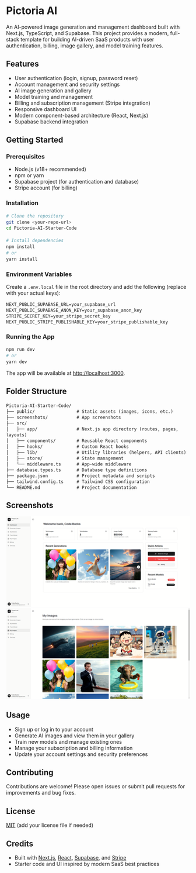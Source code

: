 # Pictoria AI

An AI-powered image generation and management dashboard built with Next.js, TypeScript, and Supabase. This project provides a modern, full-stack template for building AI-driven SaaS products with user authentication, billing, image gallery, and model training features.

## Features

- User authentication (login, signup, password reset)
- Account management and security settings
- AI image generation and gallery
- Model training and management
- Billing and subscription management (Stripe integration)
- Responsive dashboard UI
- Modern component-based architecture (React, Next.js)
- Supabase backend integration

## Getting Started

### Prerequisites
- Node.js (v18+ recommended)
- npm or yarn
- Supabase project (for authentication and database)
- Stripe account (for billing)

### Installation

```bash
# Clone the repository
git clone <your-repo-url>
cd Pictoria-AI-Starter-Code

# Install dependencies
npm install
# or
yarn install
```

### Environment Variables

Create a `.env.local` file in the root directory and add the following (replace with your actual keys):

```env
NEXT_PUBLIC_SUPABASE_URL=your_supabase_url
NEXT_PUBLIC_SUPABASE_ANON_KEY=your_supabase_anon_key
STRIPE_SECRET_KEY=your_stripe_secret_key
NEXT_PUBLIC_STRIPE_PUBLISHABLE_KEY=your_stripe_publishable_key
```

### Running the App

```bash
npm run dev
# or
yarn dev
```

The app will be available at [http://localhost:3000](http://localhost:3000).

## Folder Structure

```
Pictoria-AI-Starter-Code/
├── public/                # Static assets (images, icons, etc.)
├── screenshots/           # App screenshots
├── src/
│   ├── app/               # Next.js app directory (routes, pages, layouts)
│   ├── components/        # Reusable React components
│   ├── hooks/             # Custom React hooks
│   ├── lib/               # Utility libraries (helpers, API clients)
│   ├── store/             # State management
│   └── middleware.ts      # App-wide middleware
├── database.types.ts      # Database type definitions
├── package.json           # Project metadata and scripts
├── tailwind.config.ts     # Tailwind CSS configuration
└── README.md              # Project documentation
```

## Screenshots

![Dashboard](screenshots/Dashboard.png)
![Gallery](screenshots/Gallery.png)

## Usage

- Sign up or log in to your account
- Generate AI images and view them in your gallery
- Train new models and manage existing ones
- Manage your subscription and billing information
- Update your account settings and security preferences

## Contributing

Contributions are welcome! Please open issues or submit pull requests for improvements and bug fixes.

## License

[MIT](LICENSE) (add your license file if needed)

## Credits

- Built with [Next.js](https://nextjs.org/), [React](https://react.dev/), [Supabase](https://supabase.com/), and [Stripe](https://stripe.com/)
- Starter code and UI inspired by modern SaaS best practices 
